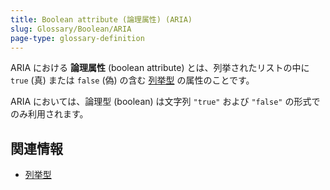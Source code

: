 ```yaml
---
title: Boolean attribute (論理属性) (ARIA)
slug: Glossary/Boolean/ARIA
page-type: glossary-definition
---
```


ARIA における **論理属性** (boolean attribute) とは、列挙されたリストの中に `true` (真) または `false` (偽) の含む [列挙型](/ja/docs/Glossary/Enumerated) の属性のことです。

ARIA においては、論理型 (boolean) は文字列 `"true"` および `"false"` の形式でのみ利用されます。

## 関連情報

- [列挙型](/ja/docs/Glossary/Enumerated)
